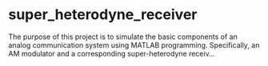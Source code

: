 # super_heterodyne_receiver
The purpose of this project is to simulate the basic components of an analog communication system using MATLAB programming. Specifically, an AM modulator and a corresponding super-heterodyne receiv…
